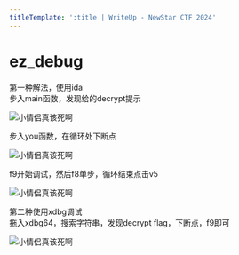 ```yaml
---
titleTemplate: ':title | WriteUp - NewStar CTF 2024'
---
```


# ez_debug

第一种解法，使用ida  
步入main函数，发现给的decrypt提示

![小情侣真该死啊](/assets/images/wp/2024/week1/ez-debug_1.png)

步入you函数，在循环处下断点

![小情侣真该死啊](/assets/images/wp/2024/week1/ez-debug_2.png)

f9开始调试，然后f8单步，循环结束点击v5

![小情侣真该死啊](/assets/images/wp/2024/week1/ez-debug_3.png)

第二种使用xdbg调试  
拖入xdbg64，搜索字符串，发现decrypt flag，下断点，f9即可

![小情侣真该死啊](/assets/images/wp/2024/week1/ez-debug_4.png)

